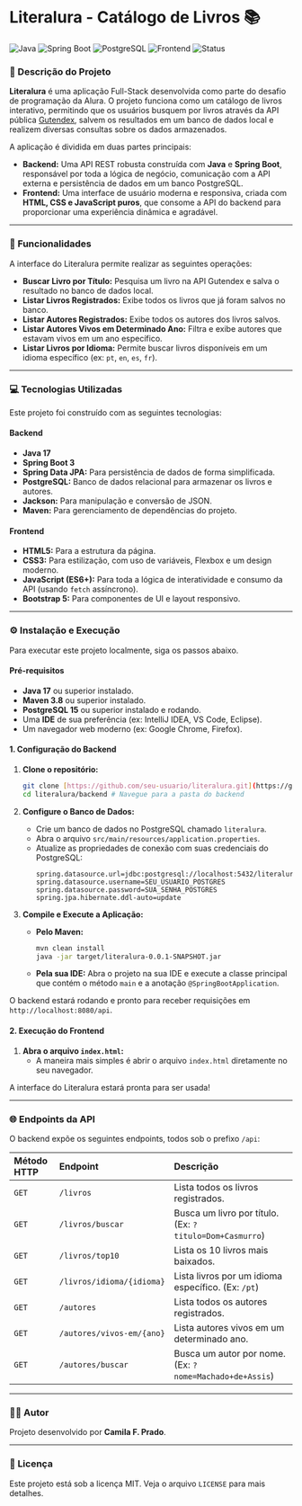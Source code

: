 # Literalura - Catálogo de Livros 📚

![Java](https://img.shields.io/badge/Java-17-orange.svg)
![Spring Boot](https://img.shields.io/badge/Spring%20Boot-3.x-brightgreen.svg)
![PostgreSQL](https://img.shields.io/badge/PostgreSQL-15-blue.svg)
![Frontend](https://img.shields.io/badge/Frontend-HTML/CSS/JS-yellow.svg)
![Status](https://img.shields.io/badge/Status-Concluído-success)

### 📖 Descrição do Projeto

**Literalura** é uma aplicação Full-Stack desenvolvida como parte do desafio de programação da Alura. O projeto funciona como um catálogo de livros interativo, permitindo que os usuários busquem por livros através da API pública [Gutendex](https://gutendex.com/), salvem os resultados em um banco de dados local e realizem diversas consultas sobre os dados armazenados.

A aplicação é dividida em duas partes principais:
-   **Backend:** Uma API REST robusta construída com **Java** e **Spring Boot**, responsável por toda a lógica de negócio, comunicação com a API externa e persistência de dados em um banco PostgreSQL.
-   **Frontend:** Uma interface de usuário moderna e responsiva, criada com **HTML, CSS e JavaScript puros**, que consome a API do backend para proporcionar uma experiência dinâmica e agradável.

---


### 🚀 Funcionalidades

A interface do Literalura permite realizar as seguintes operações:

-   **Buscar Livro por Título:** Pesquisa um livro na API Gutendex e salva o resultado no banco de dados local.
-   **Listar Livros Registrados:** Exibe todos os livros que já foram salvos no banco.
-   **Listar Autores Registrados:** Exibe todos os autores dos livros salvos.
-   **Listar Autores Vivos em Determinado Ano:** Filtra e exibe autores que estavam vivos em um ano específico.
-   **Listar Livros por Idioma:** Permite buscar livros disponíveis em um idioma específico (ex: `pt`, `en`, `es`, `fr`).

---

### 💻 Tecnologias Utilizadas

Este projeto foi construído com as seguintes tecnologias:

#### **Backend**
* **Java 17**
* **Spring Boot 3**
* **Spring Data JPA:** Para persistência de dados de forma simplificada.
* **PostgreSQL:** Banco de dados relacional para armazenar os livros e autores.
* **Jackson:** Para manipulação e conversão de JSON.
* **Maven:** Para gerenciamento de dependências do projeto.

#### **Frontend**
* **HTML5:** Para a estrutura da página.
* **CSS3:** Para estilização, com uso de variáveis, Flexbox e um design moderno.
* **JavaScript (ES6+):** Para toda a lógica de interatividade e consumo da API (usando `fetch` assíncrono).
* **Bootstrap 5:** Para componentes de UI e layout responsivo.

---

### ⚙️ Instalação e Execução

Para executar este projeto localmente, siga os passos abaixo.

#### **Pré-requisitos**

* **Java 17** ou superior instalado.
* **Maven 3.8** ou superior instalado.
* **PostgreSQL 15** ou superior instalado e rodando.
* Uma **IDE** de sua preferência (ex: IntelliJ IDEA, VS Code, Eclipse).
* Um navegador web moderno (ex: Google Chrome, Firefox).

#### **1. Configuração do Backend**

1.  **Clone o repositório:**
    ```bash
    git clone [https://github.com/seu-usuario/literalura.git](https://github.com/seu-usuario/literalura.git)
    cd literalura/backend # Navegue para a pasta do backend
    ```

2.  **Configure o Banco de Dados:**
    * Crie um banco de dados no PostgreSQL chamado `literalura`.
    * Abra o arquivo `src/main/resources/application.properties`.
    * Atualize as propriedades de conexão com suas credenciais do PostgreSQL:
        ```properties
        spring.datasource.url=jdbc:postgresql://localhost:5432/literalura
        spring.datasource.username=SEU_USUARIO_POSTGRES
        spring.datasource.password=SUA_SENHA_POSTGRES
        spring.jpa.hibernate.ddl-auto=update
        ```

3.  **Compile e Execute a Aplicação:**
    * **Pelo Maven:**
        ```bash
        mvn clean install
        java -jar target/literalura-0.0.1-SNAPSHOT.jar
        ```
    * **Pela sua IDE:**
        Abra o projeto na sua IDE e execute a classe principal que contém o método `main` e a anotação `@SpringBootApplication`.

O backend estará rodando e pronto para receber requisições em `http://localhost:8080/api`.

#### **2. Execução do Frontend**

1.  **Abra o arquivo `index.html`:**
    * A maneira mais simples é abrir o arquivo `index.html` diretamente no seu navegador.

A interface do Literalura estará pronta para ser usada!

---

### 🌐 Endpoints da API

O backend expõe os seguintes endpoints, todos sob o prefixo `/api`:

| Método HTTP | Endpoint                         | Descrição                                         |
| :---------- | :------------------------------- | :-------------------------------------------------- |
| `GET`       | `/livros`                        | Lista todos os livros registrados.                  |
| `GET`       | `/livros/buscar`                 | Busca um livro por título. (Ex: `?titulo=Dom+Casmurro`) |
| `GET`       | `/livros/top10`                  | Lista os 10 livros mais baixados.                   |
| `GET`       | `/livros/idioma/{idioma}`        | Lista livros por um idioma específico. (Ex: `/pt`)   |
| `GET`       | `/autores`                       | Lista todos os autores registrados.                 |
| `GET`       | `/autores/vivos-em/{ano}`        | Lista autores vivos em um determinado ano.          |
| `GET`       | `/autores/buscar`                | Busca um autor por nome. (Ex: `?nome=Machado+de+Assis`)|

---

### 👨‍💻 Autor

Projeto desenvolvido por **Camila F. Prado**.

---

### 📝 Licença

Este projeto está sob a licença MIT. Veja o arquivo `LICENSE` para mais detalhes.
